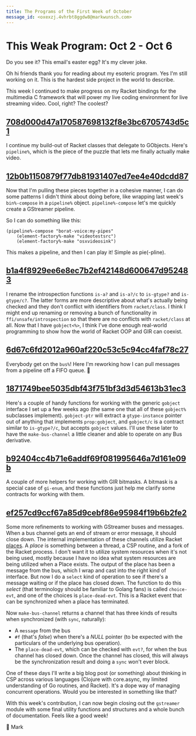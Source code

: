 ```yaml
---
title: The Programs of the First Week of October
message_id: <oxexzj.4vhrbt8ggdw8@markwunsch.com>
---
```


This Weak Program: Oct 2 - Oct 6
================================

Do you see it? This email's easter egg? It's my clever joke.

Oh hi friends thank you for reading about my esoteric program. Yes I'm
still working on it. This is the hardest side project in the world to
describe.

This week I continued to make progress on my Racket bindings for the
multimedia C framework that will power my live coding environment for
live streaming video. Cool, right? The coolest?

## [708d000d47a170587698132f8e3bc6705743d5c1][pipeline]

I continue my build-out of Racket classes that delegate to
GObjects. Here's `pipeline%`, which is the piece of the puzzle that
lets me finally actually make video.

## [12b0b1150879f77db81931407ed7ee4e40dcdd87][pipeline-compose]

Now that I'm pulling these pieces together in a cohesive manner, I can
do some patterns I didn't think about doing before, like wrapping
last week's `bin%-compose` in a `pipeline%`
object. `pipeline%-compose` let's me quickly create a GStreamer
pipeline.

So I can do something like this:

    (pipeline%-compose "borat-voice:my-pipes"
        (element-factory%-make "videotestsrc")
        (element-factory%-make "osxvideosink")

This makes a pipeline, and then I can play it! Simple as pie(-pline).

## [b1a4f8929ee6e8ec7b2ef42148d600647d952483][is-gtype]

I rename the introspection functions `is-a?` and `is-a?/c` to
`is-gtype?` and `is-gtype/c?`. The latter forms are more descriptive
about what's actually being checked and they don't conflict with
identifiers from `racket/class`. I think I might end up renaming or
removing a bunch of functionality in `ffi/unsafe/introspection` so
that there are no conflicts with `racket/class` at all. Now that I
have `gobject<%>`, I think I've done enough real-world programming to
show how the world of Racket OOP and GIR can coexist.

## [6d67c6fd2012a960af220c53c5c94cc4faf78c27][bus]

Everybody get on the `bus%`! Here I'm reworking how I can pull
messages from a pipeline off a FIFO queue. 🚌

## [1871749bee5035dbf43f751bf3d3d54613b31ec3][gobject-ptr]

Here's a couple of handy functions for working with the generic
`gobject` interface I set up a few weeks ago (the same one that all of
these `gobject%` subclasses implement). `gobject-ptr` will extract a
`gtype-instance` pointer out of anything that implements
`prop:gobject`, and `gobject/c` is a contract similar to
`is-gtype?/c`, but accepts `gobject` values. I'll use these later to
have the `make-bus-channel` a little cleaner and able to operate on
any Bus derivative.

## [b92404cc4b71e6addf69f081995646a7d161e09b][gi-bitmask]

A couple of more helpers for working with GIR bitmasks. A bitmask is a
special case of `gi-enum`, and these functions just help me clarify
some contracts for working with them.

## [ef257cd9ccf67a85d9cebf86e95984f19b6b2fe2][place-dead-evt]

Some more refinements to working with GStreamer buses and
messages. When a bus channel gets an end of stream or error message,
it should close down. The internal implementation of these channels
utilize Racket [places][places]. A _place_ is something between a
thread, a CSP routine, and a fork of the Racket process. I don't want
it to utilize system resources when it's not being used, mostly
because I have no idea what system resources are being utilized when a
Place exists. The output of the place has been a message from the bus,
which I wrap and cast into the right kind of interface. But now I do a
`select` kind of operation to see if there's a message waiting or if
the place has closed down. The function to do this _select_ (that
terminology should be familiar to Golang fans) is called `choice-evt`,
and one of the choices is `place-dead-evt`. This is a Racket event that can
be synchronized when a place has terminated.

Now `make-bus-channel` returns a channel that has three kinds of
results when synchronized (with `sync`, naturally):

+ A `message` from the bus
+ `#f` (that's _false_) when there's a _NULL_ pointer (to be expected
  with the particulars of the underlying bus operation).
+ The `place-dead-evt`, which can be checked with `evt?`, for when the
  bus channel has closed down. Once the channel has closed, this will
  always be the synchronization result and doing a `sync` won't ever
  block.

One of these days I'll write a big blog post (or something) about
thinking in CSP across various languages (Clojure with core.async, my
limited understanding of Go routines, and Racket). It's a dope way of
managing concurrent operations. Would you be interested in something
like that?

With this week's contribution, I can now begin closing out the
`gstreamer` module with some final utility functions and structures
and a whole bunch of documentation. Feels like a good week!

🍂 Mark

[pipeline]: https://github.com/mwunsch/overscan/commit/708d000d47a170587698132f8e3bc6705743d5c1

[pipeline-compose]: https://github.com/mwunsch/overscan/commit/12b0b1150879f77db81931407ed7ee4e40dcdd87

[is-gtype]: https://github.com/mwunsch/overscan/commit/b1a4f8929ee6e8ec7b2ef42148d600647d952483

[bus]: https://github.com/mwunsch/overscan/commit/6d67c6fd2012a960af220c53c5c94cc4faf78c27

[gobject-ptr]: https://github.com/mwunsch/overscan/commit/1871749bee5035dbf43f751bf3d3d54613b31ec3

[gi-bitmask]: https://github.com/mwunsch/overscan/commit/b92404cc4b71e6addf69f081995646a7d161e09b

[place-dead-evt]: https://github.com/mwunsch/overscan/commit/ef257cd9ccf67a85d9cebf86e95984f19b6b2fe2

[places]: https://docs.racket-lang.org/guide/parallelism.html#%28part._effective-places%29
